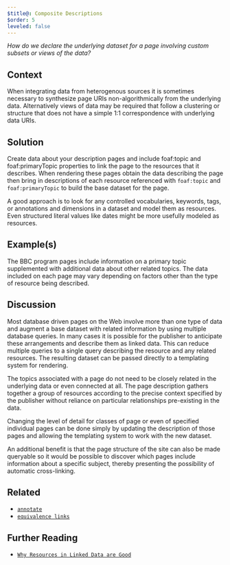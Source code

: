 ```yaml
---
$title@: Composite Descriptions
$order: 5
leveled: false
---
```


*How do we declare the underlying dataset for a page involving custom subsets or views of the data?*

## Context

When integrating data from heterogenous sources it is sometimes necessary to synthesize page URIs non-algorithmically from the underlying data. Alternatively views of data may be required that follow a clustering or structure that does not have a simple 1:1 correspondence with underlying data URIs.

## Solution

Create data about your description pages and include foaf:topic and foaf:primaryTopic properties to link the page to the resources that it describes. When rendering these pages obtain the data describing the page then bring in descriptions of each resource referenced with `foaf:topic` and `foaf:primaryTopic` to build the base dataset for the page.

A good approach is to look for any controlled vocabularies, keywords, tags, or annotations and dimensions in a dataset and model them as resources. Even structured literal values like dates might be more usefully modeled as resources.

## Example(s)

The BBC program pages include information on a primary topic supplemented with additional data about other related topics. The data included on each page may vary depending on factors other than the type of resource being described.

## Discussion

Most database driven pages on the Web involve more than one type of data and augment a base dataset with related information by using multiple database queries. In many cases it is possible for the publisher to anticipate these arrangements and describe them as linked data. This can reduce multiple queries to a single query describing the resource and any related resources. The resulting dataset can be passed directly to a templating system for rendering.

The topics associated with a page do not need to be closely related in the underlying data or even connected at all. The page description gathers together a group of resources according to the precise context specified by the publisher without reliance on particular relationships pre-existing in the data.

Changing the level of detail for classes of page or even of specified individual pages can be done simply by updating the description of those pages and allowing the templating system to work with the new dataset.

An additional benefit is that the page structure of the site can also be made queryable so it would be possible to discover which pages include information about a specific subject, thereby presenting the possibility of automatic cross-linking.

## Related

- [`annotate`](../chapter-4/annotation)
- [`equivalence links`](../chapter-4/equivalence-links)

## Further Reading

- [`Why Resources in Linked Data are Good`](<#>)
